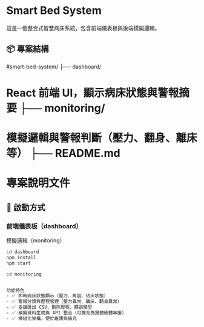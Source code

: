 # Smart Bed System

這是一個整合式智慧病床系統，包含前端儀表板與後端模擬邏輯。

## 📦 專案結構

#smart-bed-system/ ├── dashboard/
# React 前端 UI，顯示病床狀態與警報摘要 ├── monitoring/
# 模擬邏輯與警報判斷（壓力、翻身、離床等） ├── README.md
# 專案說明文件


## 🚀 啟動方式

### 前端儀表板（dashboard）

模擬邏輯（monitoring）
```bash
cd dashboard
npm install
npm start

cd monitoring


功能特色
- ✅ 即時病床狀態顯示（壓力、角度、佔床狀態）
- ✅ 警報分類與歷程管理（壓力異常、離床、翻身異常）
- ✅ 支援匯出 CSV、刪除歷程、篩選類型
- ✅ 模擬資料生成與 API 整合（可擴充為實體硬體串接）
- ✅ 模組化架構，便於維護與擴充